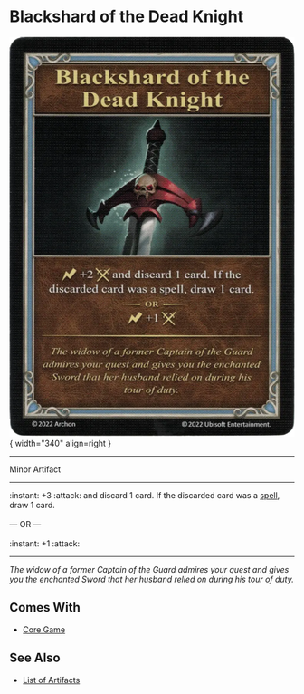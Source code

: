 # Blackshard of the Dead Knight

![Blackshard of the Dead Knight](../assets/artifacts_minor-blackshard_of_the_dead_knight.webp){ width="340" align=right }
___
Minor Artifact
___
:instant: +3 :attack: and discard 1 card. If the discarded card was a [spell](../spells.md), draw 1 card.<br><br>— OR —<br><br>:instant: +1 :attack:
___
*The widow of a former Captain of the Guard admires your quest and gives you the enchanted Sword that her husband relied on during his tour of duty.*


## Comes With

- [Core Game](../content.md)


## See Also

- [List of Artifacts](../artifacts.md)
